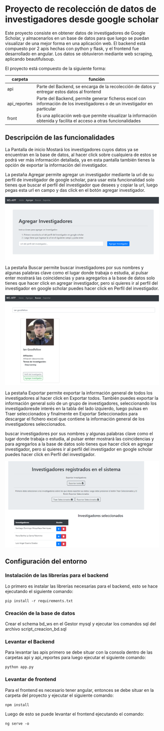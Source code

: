 # Proyecto de recolección de datos de investigadores desde google scholar

Este proyecto consiste en obtener datos de investigadores de Google Scholar, y almacenarlos en un base de datos
para que luego se puedan visualizar de una mejor forma en una aplicación web. El backend está compuesto por
2 apis hechas con python y flask, y el frontend fue desarrollado en angular. Los datos se obtuvieron mediante web scraping, aplicando beautifulsoup.

El proyecto está compuesto de la siguiente forma:

| carpeta | función |
| ------ | ------ |
| api | Parte del Backend, se encarga de la recolección de datos y entregar estos datos al frontend |
| api_reportes | Parte del Backend, permite generar ficheros excel con información de los investigadores o de un investigador en particular |
| front | Es una aplicación web que permite visualizar la información obtenida y facilita el acceso a otras funcionalidades|

## Descripción de las funcionalidades

La Pantalla de inicio Mostará los investigadores cuyos datos ya se encuentran en la base de datos, al hacer click sobre cualquiera de estos se podrá ver más información detallada, ya en esta pantalla también tienes la opción de exportar la información del investigador.

La pestaña Agregar permite agregar un investigador mediante la url de su perfil de investigador de google scholar, para usar esta funcionalidad solo tienes que buscar el perfil del investigador que desees y copiar la url, luego pegas esta url en campo y das click en el botón agregar investigador.

![](images/agregar_investigador.png)

La pestaña Buscar permite buscar investigadores por sus nombres y algunas palabras clave como el lugar donde trabaja o estudia, al pulsar enter mostrará las coincidencias y para agregarlos a la base de datos solo tienes que hacer click en agregar investigador, pero si quieres ir al perfil del investigador en google scholar puedes hacer click en Perfil del investigador.

![](https://raw.githubusercontent.com/X4Zero/recoleccion_datos_gs_backend/main/images/buscar_investigador.png)

La pestaña Exportar permite exportar la información general de todos los investigadores al hacer click en Exportar todos. También puedes exportar la información general solo de un grupo de investigadores, seleccionando los investigadoresde interés en la tabla del lado izquierdo, luego pulsas en Traer seleccionados y finalmente en Exportar Seleccionados para descargar el fichero excel que contiene la información general de los investigadores seleccionados.

buscar investigadores por sus nombres y algunas palabras clave como el lugar donde trabaja o estudia, al pulsar enter mostrará las coincidencias y para agregarlos a la base de datos solo tienes que hacer click en agregar investigador, pero si quieres ir al perfil del investigador en google scholar puedes hacer click en Perfil del investigador.

![](https://raw.githubusercontent.com/X4Zero/recoleccion_datos_gs_backend/main/images/exportar_informacion.png)


## Configuración del entorno

### Instalación de las librerías para el backend

Lo primero es instalar las librerías necesarias para el backend, esto se hace ejecutando el siguiente comando:
```
pip install -r requirements.txt
```

### Creación de la base de datos
Crear el schema bd_ws en el Gestor mysql y ejecutar los comandos sql del archivo script_creacion_bd.sql

### Levantar el Backend
Para levantar las apis primero se debe situar con la consola dentro de las carpetas api y api_reportes para luego ejecutar el siguiente comando:

```
python app.py
```

### Levantar de frontend
Para el frontend es necesario tener angular, entonces se debe situar en la carpeta del proyecto y ejecutar el siguiente comando:

```
npm install
```

Luego de esto se puede levantar el frontend ejecutando el comando:

```
ng serve -o
```